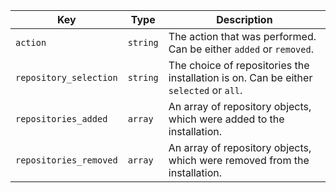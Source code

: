 | Key                    | Type     | Description                                                                           |
| ---------------------- | -------- | ------------------------------------------------------------------------------------- |
| `action`               | `string` | The action that was performed. Can be either `added` or `removed`.                    |
| `repository_selection` | `string` | The choice of repositories the installation is on. Can be either `selected` or `all`. |
| `repositories_added`   | `array`  | An array of repository objects, which were added to the installation.                 |
| `repositories_removed` | `array`  | An array of repository objects, which were removed from the installation.             |
